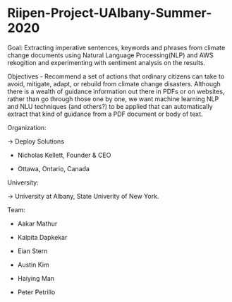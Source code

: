 # Riipen-Project-UAlbany-Summer-2020
Goal: Extracting imperative sentences, keywords and phrases from climate change documents using Natural Language Processing(NLP) and AWS rekogition and experimenting with sentiment analysis on the results.

Objectives - Recommend a set of actions that ordinary citizens can take to avoid, mitigate, adapt, or rebuild from climate change disasters. Although there is a wealth of guidance information out there in PDFs or on websites, rather than go through those one by one, we want machine learning NLP and NLU techniques (and others?) to be applied that can automatically extract that kind of guidance from a PDF document or body of text. 


Organization:

-> Deploy Solutions

- Nicholas Kellett, Founder & CEO

- Ottawa, Ontario, Canada

University: 

-> University at Albany, State Univerity of New York.

Team:

- Aakar Mathur

- Kalpita Dapkekar

- Eian Stern

- Austin Kim

- Haiying Man

- Peter Petrillo
